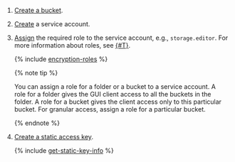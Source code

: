 1. [Create a bucket](../../storage/operations/buckets/create.md).
1. [Create](../../iam/operations/sa/create.md) a service account.
1. [Assign](../../iam/operations/sa/assign-role-for-sa.md) the required role to the service account, e.g., `storage.editor`. For more information about roles, see [{#T}](../../storage/security/index.md).

       
   {% include [encryption-roles](../storage/encryption-roles.md) %}


   {% note tip %}

   You can assign a role for a folder or a bucket to a service account. A role for a folder gives the GUI client access to all the buckets in the folder. A role for a bucket gives the client access only to this particular bucket. For granular access, assign a role for a particular bucket.

   {% endnote %}

1. [Create a static access key](../../iam/operations/authentication/manage-access-keys.md#create-access-key).

        
    {% include [get-static-key-info](../../_includes/storage/get-static-key-result.md) %}


